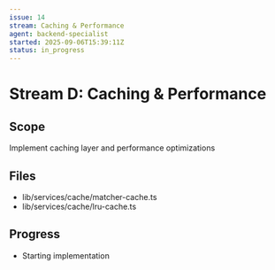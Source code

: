 ```yaml
---
issue: 14
stream: Caching & Performance
agent: backend-specialist
started: 2025-09-06T15:39:11Z
status: in_progress
---
```


# Stream D: Caching & Performance

## Scope
Implement caching layer and performance optimizations

## Files
- lib/services/cache/matcher-cache.ts
- lib/services/cache/lru-cache.ts

## Progress
- Starting implementation